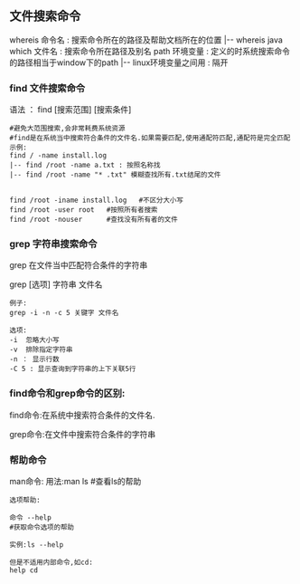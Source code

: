 
## 文件搜索命令
whereis 命令名 : 搜索命令所在的路径及帮助文档所在的位置
  |-- whereis java
which 文件名 : 搜索命令所在路径及别名
path 环境变量 : 定义的时系统搜索命令的路径相当于window下的path
    |-- linux环境变量之间用 : 隔开

### find 文件搜索命令
语法 ： find [搜索范围] [搜索条件]


```
#避免大范围搜索,会非常耗费系统资源
#find是在系统当中搜索符合条件的文件名.如果需要匹配,使用通配符匹配,通配符是完全匹配
示例:
find / -name install.log
|-- find /root -name a.txt : 按照名称找
|-- find /root -name "* .txt" 模糊查找所有.txt结尾的文件


find /root -iname install.log	#不区分大小写
find /root -user root	#按照所有者搜索
find /root -nouser		#查找没有所有者的文件
```

### grep 字符串搜索命令
grep 在文件当中匹配符合条件的字符串

grep [选项] 字符串 文件名

```
例子:
grep -i -n -c 5 关键字 文件名

选项:
-i	忽略大小写
-v	排除指定字符串
-n ： 显示行数
-C 5 : 显示查询到字符串的上下关联5行
```

### find命令和grep命令的区别:

find命令:在系统中搜索符合条件的文件名.

grep命令:在文件中搜索符合条件的字符串

### 帮助命令
man命令:
用法:man ls	#查看ls的帮助

```
选项帮助:

命令 --help
#获取命令选项的帮助

实例:ls --help

但是不适用内部命令,如cd:
help cd
```
